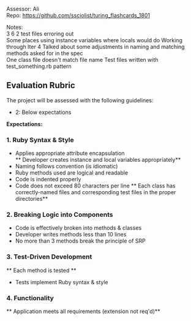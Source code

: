 Assessor: Ali  
Repo:  https://github.com/ssciolist/turing_flashcards_1801  

Notes:  
3 6
2 test files erroring out  
Some places using instance variables where locals would do
Working through Iter 4
Talked about some adjustments in naming and matching methods asked for in the spec  
One class file doesn't match file name
Test files written with test_something.rb pattern

## Evaluation Rubric

The project will be assessed with the following guidelines:

* 2: Below expectations

**Expectations:**

### 1. Ruby Syntax & Style

* Applies appropriate attribute encapsulation  
** Developer creates instance and local variables appropriately**
* Naming follows convention (is idiomatic)
* Ruby methods used are logical and readable
* Code is indented properly
* Code does not exceed 80 characters per line
** Each class has correctly-named files and corresponding test files in the proper directories**

### 2. Breaking Logic into Components

* Code is effectively broken into methods & classes
* Developer writes methods less than 10 lines
* No more than 3 methods break the principle of SRP

### 3. Test-Driven Development

** Each method is tested  **
* Tests implement Ruby syntax & style   

### 4. Functionality

** Application meets all requirements (extension not req'd)**
